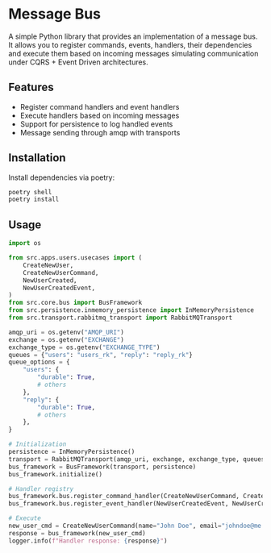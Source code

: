 # Message Bus

A simple Python library that provides an implementation of a message bus. It allows you to register commands, events, handlers, their dependencies and execute them based on incoming messages simulating communication under CQRS + Event Driven architectures.

## Features

- Register command handlers and event handlers
- Execute handlers based on incoming messages
- Support for persistence to log handled events
- Message sending through amqp with transports

## Installation

Install dependencies via poetry:
```bash
poetry shell
poetry install
```

## Usage

```python from message_bus_library import MessageBus
import os

from src.apps.users.usecases import (
    CreateNewUser,
    CreateNewUserCommand,
    NewUserCreated,
    NewUserCreatedEvent,
)
from src.core.bus import BusFramework
from src.persistence.inmemory_persistence import InMemoryPersistence
from src.transport.rabbitmq_transport import RabbitMQTransport

amqp_uri = os.getenv("AMQP_URI")
exchange = os.getenv("EXCHANGE")
exchange_type = os.getenv("EXCHANGE_TYPE")
queues = {"users": "users_rk", "reply": "reply_rk"}
queue_options = {
    "users": {
        "durable": True,
        # others
    },
    "reply": {
        "durable": True,
        # others
    },
}

# Initialization
persistence = InMemoryPersistence()
transport = RabbitMQTransport(amqp_uri, exchange, exchange_type, queues, queue_options)
bus_framework = BusFramework(transport, persistence)
bus_framework.initialize()

# Handler registry
bus_framework.bus.register_command_handler(CreateNewUserCommand, CreateNewUser)
bus_framework.bus.register_event_handler(NewUserCreatedEvent, NewUserCreated)

# Execute
new_user_cmd = CreateNewUserCommand(name="John Doe", email="johndoe@me.com")
response = bus_framework(new_user_cmd)
logger.info(f"Handler response: {response}")
```
